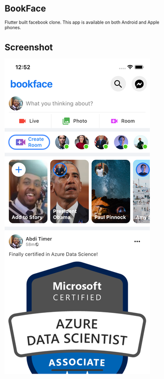 # BookFace
Flutter built facebook clone. This app is available on both Android and Apple phones.

# Screenshot
![screenshot](img/ss1.png)